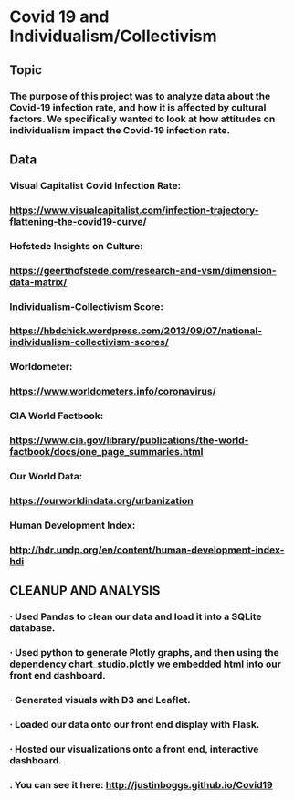 # Covid 19 and Individualism/Collectivism

## Topic
### The purpose of this project was to analyze data about the Covid-19 infection rate, and how it is affected by cultural factors. We specifically wanted to look at how attitudes on individualism impact the Covid-19 infection rate.

## Data
### Visual Capitalist Covid Infection Rate:
### https://www.visualcapitalist.com/infection-trajectory-flattening-the-covid19-curve/
### Hofstede Insights on Culture:
### https://geerthofstede.com/research-and-vsm/dimension-data-matrix/
### Individualism-Collectivism Score:
### https://hbdchick.wordpress.com/2013/09/07/national-individualism-collectivism-scores/
### Worldometer:
### https://www.worldometers.info/coronavirus/
### CIA World Factbook:
### https://www.cia.gov/library/publications/the-world-factbook/docs/one_page_summaries.html
### Our World Data:
### https://ourworldindata.org/urbanization
### Human Development Index:
### http://hdr.undp.org/en/content/human-development-index-hdi

## CLEANUP AND ANALYSIS
### ·     Used Pandas to clean our data and load it into a SQLite database.
### ·     Used python to generate Plotly graphs, and then using the dependency chart_studio.plotly we embedded html into our front end dashboard.
### ·     Generated visuals with D3 and Leaflet.
### ·     Loaded our data onto our front end display with Flask.
### ·     Hosted our visualizations onto a front end, interactive dashboard.
### .     You can see it here: http://justinboggs.github.io/Covid19